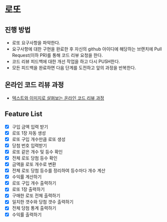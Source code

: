 # 로또
## 진행 방법
* 로또 요구사항을 파악한다.
* 요구사항에 대한 구현을 완료한 후 자신의 github 아이디에 해당하는 브랜치에 Pull Request(이하 PR)를 통해 코드 리뷰 요청을 한다.
* 코드 리뷰 피드백에 대한 개선 작업을 하고 다시 PUSH한다.
* 모든 피드백을 완료하면 다음 단계를 도전하고 앞의 과정을 반복한다.

## 온라인 코드 리뷰 과정
* [텍스트와 이미지로 살펴보는 온라인 코드 리뷰 과정](https://github.com/next-step/nextstep-docs/tree/master/codereview)

## Feature List
- [x] 구입 금액 입력 받기
- [x] 로또 1장 자동 생성
- [x] 로또 구입 개수만큼 로또 생성
- [x] 당첨 번호 입력받기
- [x] 로또 같은 개수 및 등수 확인
- [x] 전체 로또 당첨 등수 확인
- [x] 금액을 로또 개수로 변환
- [x] 전체 로또 당첨 등수를 정리하여 등수마다 개수 계산
- [x] 수익률 계산하기
- [x] 로또 구입 개수 출력하기
- [x] 로또 1장 출력하기
- [x] 구매한 로또 전체 출력하기
- [x] 일치한 갯수와 당첨 갯수 출력하기
- [x] 전체 당첨 통계 출력하기
- [x] 수익률 출력하기